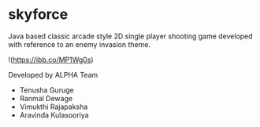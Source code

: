# skyforce

Java based classic arcade style 2D single player shooting game developed with reference to an enemy invasion theme.

!(https://ibb.co/MP1Wg0s)

Developed by ALPHA Team
* Tenusha Guruge
* Ranmal Dewage
* Vimukthi Rajapaksha
* Aravinda Kulasooriya

